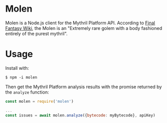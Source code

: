 # Molen

Molen is a Node.js client for the Mythril Platform API. According to
[Final Fantasy Wiki][1], the Molen is an "Extremely rare golem with a body
fashioned entirely of the purest mythril".

[1]: http://finalfantasy.wikia.com/wiki/Molen

# Usage

Install with:
```
$ npm -i molen
```

Then get the Mythril Platform analysis results with the promise returned by
the `analyze` function:
```javascript
const molen = require('molen')

...
const issues = await molen.analyze({bytecode: myBytecode}, apiKey)
```
